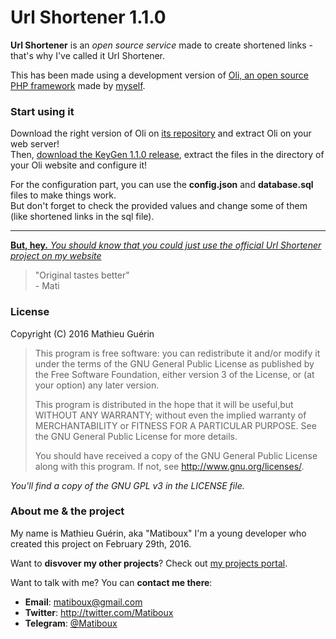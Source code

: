 # Url Shortener 1.1.0

**Url Shortener** is an *open source service* made to create shortened links - that's why I've called it Url Shortener.

This has been made using a development version of [Oli, an open source PHP framework](https://github.com/OliFramework/Oli/) made by [myself](https://github.com/matiboux/).

### Start using it

Download the right version of Oli on [its repository](https://github.com/OliFramework/Oli/) and extract Oli on your web server!  
Then, [download the KeyGen 1.1.0 release](https://github.com/matiboux/UrlShortener/releases/tag/1.1.0), extract the files in the directory of your Oli website and configure it!

For the configuration part, you can use the **config.json** and **database.sql** files to make things work.  
But don't forget to check the provided values and change some of them (like shortened links in the sql file).

---

[**But, hey.** *You should know that you could just use the official Url Shortener project on my website*](http://u.matiboux.com/)

> "Original tastes better"  
>  \- Mati

### License

Copyright (C) 2016 Mathieu Guérin
> This program is free software: you can redistribute it and/or modify it under the terms of the GNU General Public License as published by the Free Software Foundation, either version 3 of the License, or (at your option) any later version.
> 
> This program is distributed in the hope that it will be useful,but WITHOUT ANY WARRANTY; without even the implied warranty of MERCHANTABILITY or FITNESS FOR A PARTICULAR PURPOSE.  See the GNU General Public License for more details.
> 
> You should have received a copy of the GNU General Public License along with this program. If not, see <http://www.gnu.org/licenses/>.

*You'll find a copy of the GNU GPL v3 in the LICENSE file.*

### About me & the project

My name is Mathieu Guérin, aka "Matiboux"
I'm a young developer who created this project on February 29th, 2016.

Want to **disvover my other projects**? Check out [my projects portal](http://projects.matiboux.com/).

Want to talk with me? You can **contact me there**:
 - **Email**: [matiboux@gmail.com](mailto:matiboux@gmail.com)
 - **Twitter**: http://twitter.com/Matiboux
 - **Telegram**: [@Matiboux](http://telegram.me/Matiboux)